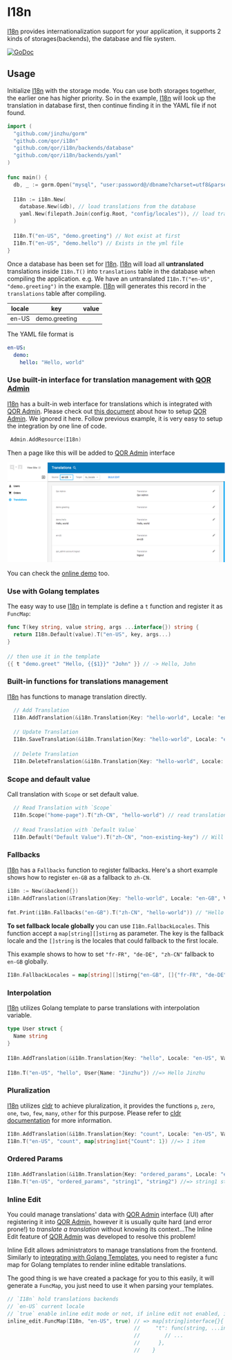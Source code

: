 # I18n

[I18n](https://github.com/qor/i18n) provides internationalization support for your application, it supports 2 kinds of storages(backends), the database and file system.

[![GoDoc](https://godoc.org/github.com/qor/i18n?status.svg)](https://godoc.org/github.com/qor/i18n)

## Usage

Initialize [I18n](https://github.com/qor/i18n) with the storage mode. You can use both storages together, the earlier one has higher priority. So in the example, [I18n](https://github.com/qor/i18n) will look up the translation in database first, then continue finding it in the YAML file if not found.

```go
import (
  "github.com/jinzhu/gorm"
  "github.com/qor/i18n"
  "github.com/qor/i18n/backends/database"
  "github.com/qor/i18n/backends/yaml"
)

func main() {
  db, _ := gorm.Open("mysql", "user:password@/dbname?charset=utf8&parseTime=True&loc=Local")

  I18n := i18n.New(
    database.New(&db), // load translations from the database
    yaml.New(filepath.Join(config.Root, "config/locales")), // load translations from the YAML files in directory `config/locales`
  )

  I18n.T("en-US", "demo.greeting") // Not exist at first
  I18n.T("en-US", "demo.hello") // Exists in the yml file
}
```

Once a database has been set for [I18n](https://github.com/qor/i18n). [I18n](https://github.com/qor/i18n) will load all **untranslated** translations inside `I18n.T()` into `translations` table in the database when compiling the application. e.g. We have an untranslated `I18n.T("en-US", "demo.greeting")` in the example. [I18n](https://github.com/qor/i18n) will generates this record in the `translations` table after compiling.

| locale | key | value |
| --- | --- | --- |
| en-US | demo.greeting | |

The YAML file format is

```yaml
en-US:
  demo:
    hello: "Hello, world"
```

### Use built-in interface for translation management with [QOR Admin](../chapter2/setup.md)

[I18n](https://github.com/qor/i18n) has a built-in web interface for translations which is integrated with [QOR Admin](../chapter2/setup.md). Please check out [this document](../chapter2/setup.md) about how to setup [QOR Admin](../chapter2/setup.md). We ignored it here. Follow previous example, it is very easy to setup the integration by one line of code.

```go
 Admin.AddResource(I18n)
```

Then a page like this will be added to [QOR Admin](../chapter2/setup.md) interface

![i18n demo](i18n-demo.png)

You can check the [online demo](http://demo.getqor.com/admin/translations) too.

### Use with Golang templates

The easy way to use [I18n](https://github.com/qor/i18n) in template is define a `t` function and register it as `FuncMap`:

```go
func T(key string, value string, args ...interface{}) string {
  return I18n.Default(value).T("en-US", key, args...)
}

// then use it in the template
{{ t "demo.greet" "Hello, {{$1}}" "John" }} // -> Hello, John
```

### Built-in functions for translations management

[I18n](https://github.com/qor/i18n) has functions to manage translation directly.

```go
  // Add Translation
  I18n.AddTranslation(&i18n.Translation{Key: "hello-world", Locale: "en-US", Value: "hello world"})

  // Update Translation
  I18n.SaveTranslation(&i18n.Translation{Key: "hello-world", Locale: "en-US", Value: "Hello World"})

  // Delete Translation
  I18n.DeleteTranslation(&i18n.Translation{Key: "hello-world", Locale: "en-US", Value: "Hello World"})
```

### Scope and default value

Call translation with `Scope` or set default value.

```go
  // Read Translation with `Scope`
  I18n.Scope("home-page").T("zh-CN", "hello-world") // read translation with translation key `home-page.hello-world`

  // Read Translation with `Default Value`
  I18n.Default("Default Value").T("zh-CN", "non-existing-key") // Will return default value `Default Value`
```

### Fallbacks

[I18n](https://github.com/qor/i18n) has a `Fallbacks` function to register fallbacks. Here's a short example shows how to register `en-GB` as a fallback to `zh-CN`.

```go
i18n := New(&backend{})
i18n.AddTranslation(&Translation{Key: "hello-world", Locale: "en-GB", Value: "Hello World"})

fmt.Print(i18n.Fallbacks("en-GB").T("zh-CN", "hello-world")) // "Hello World"
```

**To set fallback locale globally** you can use `I18n.FallbackLocales`. This function accept a `map[string][]stirng` as parameter. The key is the fallback locale and the `[]string` is the locales that could fallback to the first locale.

This example shows to how to set `"fr-FR", "de-DE", "zh-CN"` fallback to `en-GB` globally.

```go
I18n.FallbackLocales = map[string][]stirng{"en-GB", []{"fr-FR", "de-DE", "zh-CN"}}
```

### Interpolation

[I18n](https://github.com/qor/i18n) utilizes Golang template to parse translations with interpolation variable.

```go
type User struct {
  Name string
}

I18n.AddTranslation(&i18n.Translation{Key: "hello", Locale: "en-US", Value: "Hello {{.Name}}"})

I18n.T("en-US", "hello", User{Name: "Jinzhu"}) //=> Hello Jinzhu
```

### Pluralization

[I18n](https://github.com/qor/i18n) utilizes [cldr](https://github.com/theplant/cldr) to achieve pluralization, it provides the functions `p`, `zero`, `one`, `two`, `few`, `many`, `other` for this purpose. Please refer to [cldr documentation](https://github.com/theplant/cldr) for more information.

```go
I18n.AddTranslation(&i18n.Translation{Key: "count", Locale: "en-US", Value: "{{p "Count" (one "{{.Count}} item") (other "{{.Count}} items")}}"})
I18n.T("en-US", "count", map[string]int{"Count": 1}) //=> 1 item
```

### Ordered Params

```go
I18n.AddTranslation(&i18n.Translation{Key: "ordered_params", Locale: "en-US", Value: "{{$1}} {{$2}} {{$1}}"})
I18n.T("en-US", "ordered_params", "string1", "string2") //=> string1 string2 string1
```

### Inline Edit

You could manage translations' data with [QOR Admin](../chapter2/setup.md) interface (UI) after registering it into [QOR Admin](../chapter2/setup.md), however it is usually quite hard (and error prone!) to *translate a translation* without knowing its context...The Inline Edit feature of [QOR Admin](../chapter2/setup.md) was developed to resolve this problem!

Inline Edit allows administrators to manage translations from the frontend. Similarly to [integrating with Golang Templates](#integrate-with-golang-templates), you need to register a func map for Golang templates to render inline editable translations.

The good thing is we have created a package for you to this easily, it will generate a `FuncMap`, you just need to use it when parsing your templates.

```go
// `I18n` hold translations backends
// `en-US` current locale
// `true` enable inline edit mode or not, if inline edit not enabled, it works just like the funcmap in section "Integrate with Golang Templates"
inline_edit.FuncMap(I18n, "en-US", true) // => map[string]interface{}{
                                         //     "t": func(string, ...interface{}) template.HTML {
                                         //        // ...
                                         //      },
                                         //    }
```
